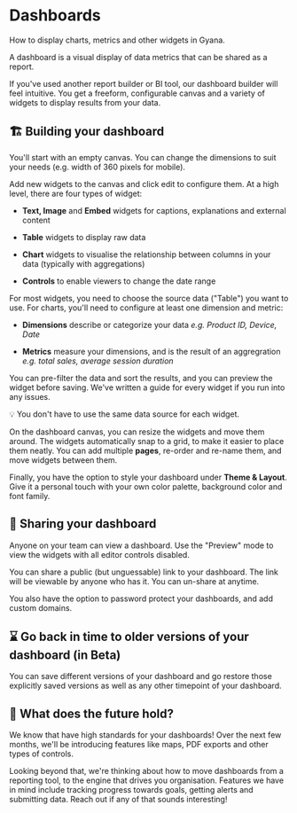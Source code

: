 # Dashboards

How to display charts, metrics and other widgets in Gyana.

A dashboard is a visual display of data metrics that can be shared as a report.

If you've used another report builder or BI tool, our dashboard builder will feel intuitive. You get a freeform, configurable canvas and a variety of widgets to display results from your data.

## 🏗 Building your dashboard

You'll start with an empty canvas. You can change the dimensions to suit your needs (e.g. width of 360 pixels for mobile).

Add new widgets to the canvas and click edit to configure them. At a high level, there are four types of widget:

*   **Text, Image** and **Embed** widgets for captions, explanations and external content
    
*   **Table** widgets to display raw data
    
*   **Chart** widgets to visualise the relationship between columns in your data (typically with aggregations)
    
*   **Controls** to enable viewers to change the date range
    

For most widgets, you need to choose the source data ("Table") you want to use. For charts, you'll need to configure at least one dimension and metric:

*   **Dimensions** describe or categorize your data _e.g. Product ID, Device, Date_
    
*   **Metrics** measure your dimensions, and is the result of an aggregration _e.g. total sales, average session duration_
    

You can pre-filter the data and sort the results, and you can preview the widget before saving. We've written a guide for every widget if you run into any issues.

💡 You don't have to use the same data source for each widget.

On the dashboard canvas, you can resize the widgets and move them around. The widgets automatically snap to a grid, to make it easier to place them neatly. You can add multiple **pages**, re-order and re-name them, and move widgets between them.

Finally, you have the option to style your dashboard under **Theme & Layout**. Give it a personal touch with your own color palette, background color and font family.

## 🙌 Sharing your dashboard

Anyone on your team can view a dashboard. Use the "Preview" mode to view the widgets with all editor controls disabled.

You can share a public (but unguessable) link to your dashboard. The link will be viewable by anyone who has it. You can un-share at anytime.

You also have the option to password protect your dashboards, and add custom domains.

## ⌛ Go back in time to older versions of your dashboard (in Beta)

You can save different versions of your dashboard and go restore those explicitly saved versions as well as any other timepoint of your dashboard.

## 🔮 What does the future hold?

We know that have high standards for your dashboards! Over the next few months, we'll be introducing features like maps, PDF exports and other types of controls.

Looking beyond that, we're thinking about how to move dashboards from a reporting tool, to the engine that drives you organisation. Features we have in mind include tracking progress towards goals, getting alerts and submitting data. Reach out if any of that sounds interesting!